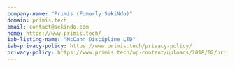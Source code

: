 ```yaml
---
company-name: "Primis (Fomerly SekiNdo)"
domain: primis.tech
email: contact@sekindo.com
home: https://www.primis.tech/
iab-listing-name: "McCann Discipline LTD"
iab-privacy-policy: https://www.primis.tech/privacy-policy/
privacy-policy: https://www.primis.tech/wp-content/uploads/2018/02/primisPrivacyPolicy2018.pdf
---
```




